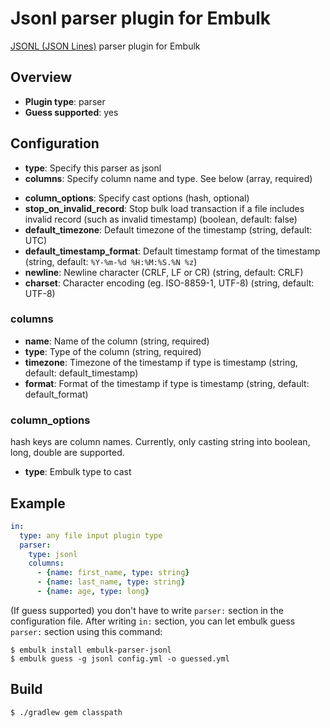 # Jsonl parser plugin for Embulk

[JSONL (JSON Lines)](http://jsonlines.org/) parser plugin for Embulk

## Overview

* **Plugin type**: parser
* **Guess supported**: yes

## Configuration

- **type**: Specify this parser as jsonl
- **columns**: Specify column name and type. See below (array, required)
* **column_options**: Specify cast options (hash, optional)
* **stop_on_invalid_record**: Stop bulk load transaction if a file includes invalid record (such as invalid timestamp) (boolean, default: false)
* **default_timezone**: Default timezone of the timestamp (string, default: UTC)
* **default_timestamp_format**: Default timestamp format of the timestamp (string, default: `%Y-%m-%d %H:%M:%S.%N %z`)
* **newline**: Newline character (CRLF, LF or CR) (string, default: CRLF)
* **charset**: Character encoding (eg. ISO-8859-1, UTF-8) (string, default: UTF-8)

### columns

* **name**: Name of the column (string, required)
* **type**: Type of the column (string, required)
* **timezone**: Timezone of the timestamp if type is timestamp (string, default: default_timestamp)
* **format**: Format of the timestamp if type is timestamp (string, default: default_format)

### column_options

hash keys are column names. Currently, only casting string into boolean, long, double are supported.

* **type**: Embulk type to cast

## Example

```yaml
in:
  type: any file input plugin type
  parser:
    type: jsonl
    columns:
      - {name: first_name, type: string}
      - {name: last_name, type: string}
      - {name: age, type: long}
```

(If guess supported) you don't have to write `parser:` section in the configuration file. After writing `in:` section, you can let embulk guess `parser:` section using this command:

```
$ embulk install embulk-parser-jsonl
$ embulk guess -g jsonl config.yml -o guessed.yml
```

## Build

```
$ ./gradlew gem classpath
```
